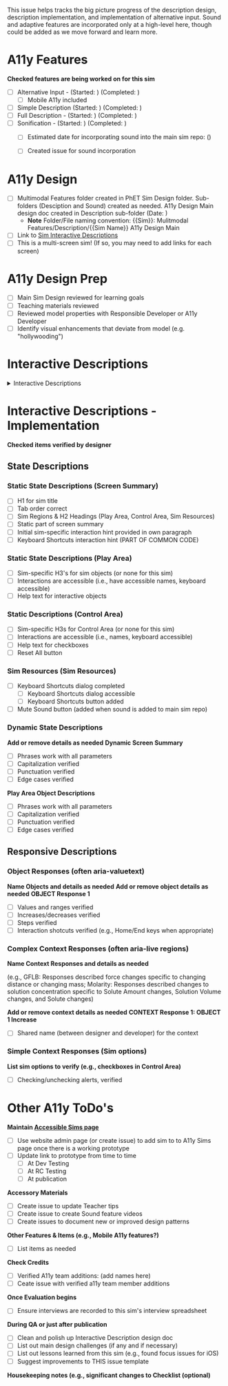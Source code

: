 This issue helps tracks the big picture progress of the description design, description implementation, and implementation of alternative input. Sound and adaptive features are incorporated only at a high-level here, though could be added as we move forward and learn more.
 
# A11y Features 
**Checked features are being worked on for this sim**
- [ ] Alternative Input -  (Started: ) (Completed: )
  - [ ] Mobile A11y included
- [ ] Simple Description (Started: ) (Completed: )
- [ ] Full Description - (Started: ) (Completed: )
- [ ] Sonification - (Started: ) (Completed: )
  - [ ] Estimated date for incorporating sound into the main sim repo: ()
  - [ ] Created issue for sound incorporation


# A11y Design
- [ ] Multimodal Features folder created in PhET Sim Design folder. Sub-folders (Desciption and Sound) created as needed. A11y Design Main design doc created in Description sub-folder (Date: )
   - **Note** Folder/File naming convention: {{Sim}}: Mulitmodal Features/Description/{{Sim Name}} A11y Design Main
- [ ] Link to [Sim Interactive Descriptions]()
- [ ] This is a multi-screen sim! (If so, you may need to add links for each screen)  

# A11y Design Prep
- [ ] Main Sim Design reviewed for learning goals
- [ ] Teaching materials reviewed
- [ ] Reviewed model properties with Responsible Developer or A11y Developer
- [ ] Identify visual enhancements that deviate from model (e.g. "hollywooding")

# Interactive Descriptions

<details>
<summary>Interactive Descriptions</summary>

## PDOM 
**Checked items have PDOM structures identified & determined**
- [ ] Dynamic objects that warrant their own name and description in the Play Area
- [ ] All interactive objects and their PhET types (e.g., sliders, buttons, etc.)
- [ ] New interaction types (i.e., new PDOM components or patterns) in this sims, or check:
  - [ ] There are no new interaction types in this sim

## [State Descriptions](url to section design doc)
**Checked items drafted & ready for implementation**
### Static State Descriptions
- [ ] Static screen summary
- [ ] Initial sim-specific interaction hint (place in own paragraph)
- [ ] Headings for objects/groups in Play Area
- [ ] Labels for interactive elements
- [ ] Heading outline & Focus Order 
- [ ] Help text for interactive elements 

### [Dynamic State Descriptions](url to section design doc)
**Checked items completd in design document**
- [ ] PDOM section of Design Doc contains 1 clear example of each dynamic description
- [ ] More examples and possible edge cases have been explored for:
    - [ ] Dynamic screen summary (i.e., brief state-of-the-sim)
    - [ ] Dynamic states for identified dynamic objects (can add list to this issue)
- [ ] Dynamic parameters (scales and approximate ranges) for dynamic objects ready
    - [ ] Special case parameters or phrases identified (dynamic screen summary, dynamic states)

## Responsive Descriptions
**Checked items drafted & ready for implementation**
### [Object Responses](url to section design doc)
**[Parameters, Scales & Ranges](link to section in design doc)**
- Tables (or lists) outlining dynamic parameters (scales & ranges) for each sim concept created
  - [ ] Scale determined for __CONCEPT 1__ : __OBJECT 1__ 
  - [ ] Scale determined for __CONCEPT 2__ : __OBJECT 2__

### [Complex Context Responses](url to section design doc)
**[Complex Context Responses - By Interaction](link to design doc)**
- List out different objects/concepts as needed
  - [ ] Context responses for __OBJECT 1__ 
  - [ ] Context responses for __OBJECT 2__ 

### [Simple Context Responses (Sim options)](url to section design doc)
**Checked items ready for implementation**
  - [ ] Context responses for items in Control Area
  - [ ] Common code responses (e.g., Reset All, Mute Sound) verified
  
## [Description Design Testing](url to section design doc)
- [ ] Brief cognitive walkthrough document's of sim's main interaction (highly reccommended) 
</details>


# Interactive Descriptions - Implementation
**Checked items verified by designer**
## State Descriptions
### Static State Descriptions (Screen Summary)
- [ ] H1 for sim title
- [ ] Tab order correct
- [ ] Sim Regions & H2 Headings (Play Area, Control Area, Sim Resources)
- [ ] Static part of screen summary
- [ ] Initial sim-specific interaction hint provided in own paragraph
- [ ] Keyboard Shortcuts interaction hint (PART OF COMMON CODE) 

### Static State Descriptions (Play Area)
- [ ] Sim-specific H3's for sim objects (or none for this sim)
- [ ] Interactions are accessible (i.e., have accessible names, keyboard accessible)
- [ ] Help text for interactive objects

### Static Descriptions (Control Area) 
- [ ] Sim-specific H3s for Control Area (or none for this sim)
- [ ] Interactions are accessible (i.e., names, keyboard accessible)
- [ ] Help text for checkboxes
- [ ] Reset All button

### Sim Resources (Sim Resources)
- [ ] Keyboard Shortcuts dialog completed
    - [ ] Keyboard Shortcuts dialog accessible
	- [ ] Keyboard Shortcuts button added
- [ ] Mute Sound button (added when sound is added to main sim repo)

### Dynamic State Descriptions
**Add or remove details as needed**
**Dynamic Screen Summary**
- [ ] Phrases work with all parameters
- [ ] Capitalization verified
- [ ] Punctuation verified
- [ ] Edge cases verified

**Play Area Object Descriptions**
- [ ] Phrases work with all parameters
- [ ] Capitalization verified
- [ ] Punctuation verified
- [ ] Edge cases verified

## Responsive Descriptions
### Object Responses (often aria-valuetext)
**Name Objects and details as needed**
**Add or remove object details as needed**
**OBJECT Response 1**
- [ ] Values and ranges verified
- [ ] Increases/decreases verified
- [ ] Steps verified
- [ ] Interaction shotcuts verified (e.g., Home/End keys when appropriate)

### Complex Context Responses (often aria-live regions)
**Name Context Responses and details as needed**

(e.g., GFLB: Responses described force changes specific to changing distance or changing mass; Molarity: Responses described changes to solution concentration specific to Solute Amount changes, Solution Volume changes, and Solute changes)

**Add or remove context details as needed**
**CONTEXT Response 1: OBJECT 1 Increase**
  - [ ] Shared name (between designer and developer) for the context

### Simple Context Responses (Sim options)
**List sim options to verify (e.g., checkboxes in Control Area)**
  - [ ] Checking/unchecking alerts, verified

# Other A11y ToDo's
**Maintain [Accessible Sims page](https://phet.colorado.edu/en/accessibility/prototypes)**
- [ ] Use website admin page (or create issue) to add sim to to A11y Sims page once there is a working prototype
- [ ] Update link to prototype from time to time
  - [ ] At Dev Testing
  - [ ] At RC Testing
  - [ ] At publication

**Accessory Materials**
- [ ] Create issue to update Teacher tips
- [ ] Create issue to create Sound feature videos
- [ ] Create issues to document new or improved design patterns

**Other Features & Items (e.g., Mobile A11y features?)**
- [ ] List items as needed

**Check Credits**
- [ ] Verified A11y team additions: (add names here)
- [ ] Ceate issue with verified a11y team member additions

**Once Evaluation begins**
- [ ] Ensure interviews are recorded to this sim's interview spreadsheet

**During QA or just after publication**
- [ ] Clean and polish up Interactive Description design doc
- [ ] List out main design challenges (if any and if necessary)
- [ ] List out lessons learned from this sim (e.g., found focus issues for iOS)
- [ ] Suggest improvements to THIS issue template

**Housekeeping notes (e.g., significant changes to Checklist (optional)**
